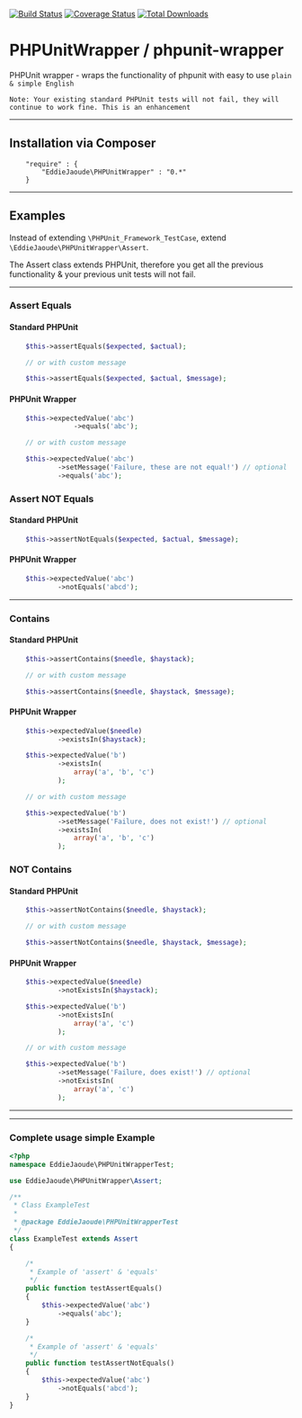 [![Build Status](https://travis-ci.org/eddiejaoude/phpunit-wrapper.png)](https://travis-ci.org/eddiejaoude/phpunit-wrapper)
[![Coverage Status](https://coveralls.io/repos/eddiejaoude/phpunit-wrapper/badge.png?branch=master)](https://coveralls.io/r/eddiejaoude/phpunit-wrapper?branch=master)
[![Total Downloads](https://poser.pugx.org/eddiejaoude/phpunit-wrapper/downloads.png)](https://packagist.org/packages/eddiejaoude/phpunit-wrapper)


# PHPUnitWrapper / phpunit-wrapper

PHPUnit wrapper - wraps the functionality of phpunit with easy to use `plain & simple English`

`Note: Your existing standard PHPUnit tests will not fail, they will continue to work fine. This is an enhancement`

---

## Installation via Composer
```
    "require" : {
        "EddieJaoude\PHPUnitWrapper" : "0.*"
    }
```

---

## Examples

Instead of extending `\PHPUnit_Framework_TestCase`, extend `\EddieJaoude\PHPUnitWrapper\Assert`.

The Assert class extends PHPUnit, therefore you get all the previous functionality & your previous unit tests will not fail.

---

### Assert Equals

#### Standard PHPUnit
```PHP
    $this->assertEquals($expected, $actual);

    // or with custom message

    $this->assertEquals($expected, $actual, $message);
```

#### PHPUnit Wrapper
```PHP
    $this->expectedValue('abc')
                ->equals('abc');

    // or with custom message

    $this->expectedValue('abc')
            ->setMessage('Failure, these are not equal!') // optional
            ->equals('abc');
```

### Assert NOT Equals

#### Standard PHPUnit
```PHP
    $this->assertNotEquals($expected, $actual, $message);
```

#### PHPUnit Wrapper
```PHP
    $this->expectedValue('abc')
            ->notEquals('abcd');
```

---

### Contains

#### Standard PHPUnit
```PHP
    $this->assertContains($needle, $haystack);

    // or with custom message

    $this->assertContains($needle, $haystack, $message);
```

#### PHPUnit Wrapper
```PHP
    $this->expectedValue($needle)
            ->existsIn($haystack);

    $this->expectedValue('b')
            ->existsIn(
                array('a', 'b', 'c')
            );

    // or with custom message

    $this->expectedValue('b')
            ->setMessage('Failure, does not exist!') // optional
            ->existsIn(
                array('a', 'b', 'c')
            );
```

### NOT Contains

#### Standard PHPUnit
```PHP
    $this->assertNotContains($needle, $haystack);

    // or with custom message

    $this->assertNotContains($needle, $haystack, $message);
```

#### PHPUnit Wrapper
```PHP
    $this->expectedValue($needle)
            ->notExistsIn($haystack);

    $this->expectedValue('b')
            ->notExistsIn(
                array('a', 'c')
            );

    // or with custom message

    $this->expectedValue('b')
            ->setMessage('Failure, does exist!') // optional
            ->notExistsIn(
                array('a', 'c')
            );
```

---



---

### Complete usage simple Example

```PHP
<?php
namespace EddieJaoude\PHPUnitWrapperTest;

use EddieJaoude\PHPUnitWrapper\Assert;

/**
 * Class ExampleTest
 *
 * @package EddieJaoude\PHPUnitWrapperTest
 */
class ExampleTest extends Assert
{

    /*
     * Example of 'assert' & 'equals'
     */
    public function testAssertEquals()
    {
        $this->expectedValue('abc')
            ->equals('abc');
    }

    /*
     * Example of 'assert' & 'equals'
     */
    public function testAssertNotEquals()
    {
        $this->expectedValue('abc')
            ->notEquals('abcd');
    }
}

```

